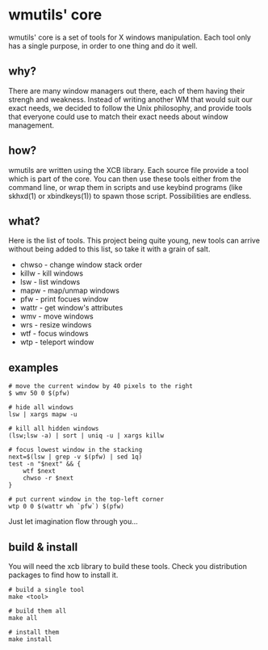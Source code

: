 
wmutils' core
=============

wmutils' core is a set of tools for X windows manipulation. Each tool only has
a single purpose, in order to one thing and do it well.

why?
----

There are many window managers out there, each of them having their strengh and
weakness. Instead of writing another WM that would suit our exact needs, we
decided to follow the Unix philosophy, and provide tools that everyone could use
to match their exact needs about window management.

how?
----

wmutils are written using the XCB library. Each source file provide a tool which
is part of the core. You can then use these tools either from the command line,
or wrap them in scripts and use keybind programs (like skhxd(1) or xbindkeys(1))
to spawn those script. Possibilities are endless.

what?
-----

Here is the list of tools. This project being quite young, new tools can arrive
without being added to this list, so take it with a grain of salt.

* chwso - change window stack order
* killw - kill windows
* lsw   - list windows
* mapw  - map/unmap windows
* pfw   - print focues window
* wattr - get window's attributes
* wmv   - move windows
* wrs   - resize windows
* wtf   - focus windows
* wtp   - teleport window

examples
--------

    # move the current window by 40 pixels to the right
    $ wmv 50 0 $(pfw)

    # hide all windows
    lsw | xargs mapw -u

    # kill all hidden windows
    (lsw;lsw -a) | sort | uniq -u | xargs killw

    # focus lowest window in the stacking
    next=$(lsw | grep -v $(pfw) | sed 1q)
    test -n "$next" && {
        wtf $next
        chwso -r $next
    }

    # put current window in the top-left corner
    wtp 0 0 $(wattr wh `pfw`) $(pfw)

Just let imagination flow through you...

build & install
---------------

You will need the xcb library to build these tools. Check you distribution
packages to find how to install it.

    # build a single tool
    make <tool>

    # build them all
    make all

    # install them
    make install
